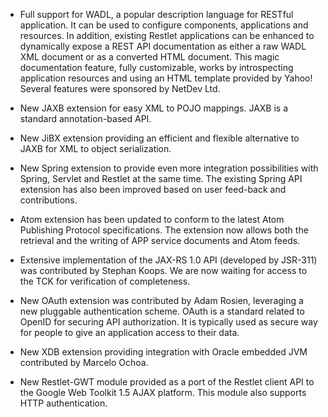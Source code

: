 -   Full support for WADL, a popular description language for RESTful
    application. It can be used to configure components, applications
    and resources. In addition, existing Restlet applications can be
    enhanced to dynamically expose a REST API documentation as either a
    raw WADL XML document or as a converted HTML document. This magic
    documentation feature, fully customizable, works by introspecting
    application resources and using an HTML template provided by Yahoo!
    Several features were sponsored by NetDev Ltd.

-   New JAXB extension for easy XML to POJO mappings. JAXB is a standard
    annotation-based API.

-   New JiBX extension providing an efficient and flexible alternative
    to JAXB for XML to object serialization.

-   New Spring extension to provide even more integration possibilities
    with Spring, Servlet and Restlet at the same time. The existing
    Spring API extension has also been improved based on user feed-back
    and contributions.

-   Atom extension has been updated to conform to the latest Atom
    Publishing Protocol specifications. The extension now allows both
    the retrieval and the writing of APP service documents and Atom
    feeds.

-   Extensive implementation of the JAX-RS 1.0 API (developed by
    JSR-311) was contributed by Stephan Koops. We are now waiting for
    access to the TCK for verification of completeness.

-   New OAuth extension was contributed by Adam Rosien, leveraging a new
    pluggable authentication scheme. OAuth is a standard related to
    OpenID for securing API authorization. It is typically used as
    secure way for people to give an application access to their data.

-   New XDB extension providing integration with Oracle embedded JVM
    contributed by Marcelo Ochoa.

-   New Restlet-GWT module provided as a port of the Restlet client API
    to the Google Web Toolkit 1.5 AJAX platform. This module also
    supports HTTP authentication.
